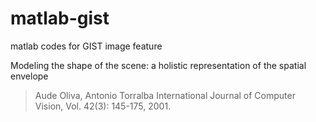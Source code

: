 # matlab-gist
matlab codes for GIST image feature

Modeling the shape of the scene: a holistic representation of the spatial envelope
> Aude Oliva, Antonio Torralba
> International Journal of Computer Vision, Vol. 42(3): 145-175, 2001.
